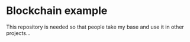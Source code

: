 # Blockchain example
This repository is needed so that people take my base and use it in other projects...
